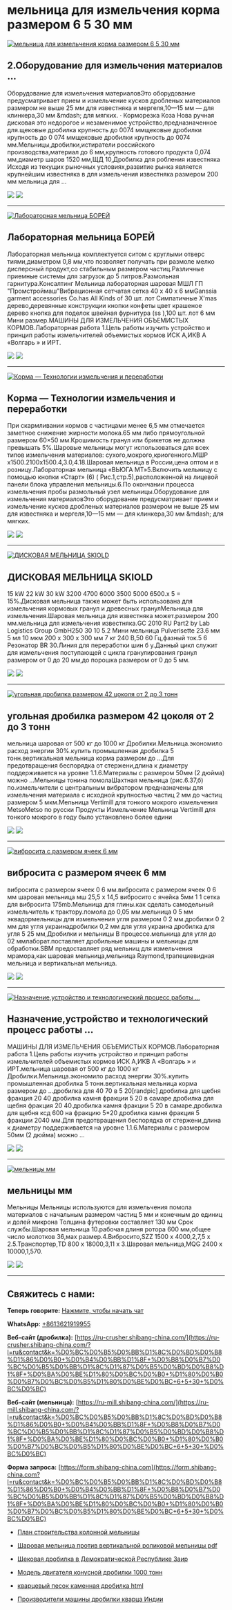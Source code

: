 # мельница для измельчения корма размером 6 5 30 мм

<a href="https://swt.shibang-china.com/?l=ru&img&k=%D0%BC%D0%B5%D0%BB%D1%8C%D0%BD%D0%B8%D1%86%D0%B0+%D0%B4%D0%BB%D1%8F+%D0%B8%D0%B7%D0%BC%D0%B5%D0%BB%D1%8C%D1%87%D0%B5%D0%BD%D0%B8%D1%8F+%D0%BA%D0%BE%D1%80%D0%BC%D0%B0+%D1%80%D0%B0%D0%B7%D0%BC%D0%B5%D1%80%D0%BE%D0%BC+6+5+30+%D0%BC%D0%BC" target="_blank">![мельница для измельчения корма размером 6 5 30 мм](http://static.shibang-china.com/all-800x300/755.jpg)</a>

## 2.Оборудование для измельчения материалов …
Оборудование для измельчения материаловЭто оборудование предусматривает прием и измельчение кусков дробленых материалов размером не выше 25 мм для известняка и мергеля,10—15 мм — для клинкера,30 мм &amp;mdash; для мягких.&nbsp;&#0183;&#32;Корморезка Коза Нова ручная дисковая это недорогое и незаменимое устройство,предназначенное для.щековые дробилка крупность до 0074 ммщековые дробилки крупность до 0 074 ммщековые дробилки крупность до 0074 мм.Мельницы,дробилки,истиратели российского производства,материал до 6 мм,крупность готового продукта 0,074 мм,диаметр шаров 1520 мм,ЩД 10,Дробилка для робления известняка Исходя из текущих рыночных условиях,развитие рынка является крупнейшим известняка в для измельчения известняка размером 200 мм мельница для …


<a href="https://whatsapp.shibangsoft.com/WhatsApp.php" target="_blank" title="WhatsApp">![](http://static.shibang-china.com/icon/whatsapp.png)</a> <a href="https://swt.shibang-china.com/?l=ru&icon&k=%D0%BC%D0%B5%D0%BB%D1%8C%D0%BD%D0%B8%D1%86%D0%B0+%D0%B4%D0%BB%D1%8F+%D0%B8%D0%B7%D0%BC%D0%B5%D0%BB%D1%8C%D1%87%D0%B5%D0%BD%D0%B8%D1%8F+%D0%BA%D0%BE%D1%80%D0%BC%D0%B0+%D1%80%D0%B0%D0%B7%D0%BC%D0%B5%D1%80%D0%BE%D0%BC+6+5+30+%D0%BC%D0%BC" target="_blank">![](http://static.shibang-china.com/icon/chat-ru.png)</a>

---

<a href="https://swt.shibang-china.com/?l=ru&img&k=%D0%BC%D0%B5%D0%BB%D1%8C%D0%BD%D0%B8%D1%86%D0%B0+%D0%B4%D0%BB%D1%8F+%D0%B8%D0%B7%D0%BC%D0%B5%D0%BB%D1%8C%D1%87%D0%B5%D0%BD%D0%B8%D1%8F+%D0%BA%D0%BE%D1%80%D0%BC%D0%B0+%D1%80%D0%B0%D0%B7%D0%BC%D0%B5%D1%80%D0%BE%D0%BC+6+5+30+%D0%BC%D0%BC" target="_blank">![Лабораторная мельница БОРЕЙ](http://static.shibang-china.com/all-800x300/652.jpg)</a>

## Лабораторная мельница БОРЕЙ
Лабораторная мельница комплектуется ситом с круглыми отверс тиями,диаметром 0,8 мм,что позволяет получать при размоле мелко дисперсный продукт,со стабильным размером частиц.Различные приемные системы для загрузок до 5 литров.Размольная гарнитура.Консалтинг Мельница лабораторная шаровая МШЛ ГП &quot;Промстроймаш&quot;Вибрационная сетчатая сетка 40 x 40 x 6 ммGanssia garment accessories Co.has All Kinds of 30 шт. лот Симпатичные X'mas дерево,деревянные конструкции кнопки конфеты цвет крашеное дерево кнопка для поделок швейная фурнитура (ss ),100 шт. лот 6 мм Мини размер.МАШИНЫ ДЛЯ ИЗМЕЛЬЧЕНИЯ ОБЪЕМИСТЫХ КОРМОВ.Лабораторная работа 1.Цель работы изучить устройство и принцип работы измельчителей объемистых кормов ИСК А,ИКВ А &#171;Волгарь &#187; и ИРТ.


<a href="https://whatsapp.shibangsoft.com/WhatsApp.php" target="_blank" title="WhatsApp">![](http://static.shibang-china.com/icon/whatsapp.png)</a> <a href="https://swt.shibang-china.com/?l=ru&icon&k=%D0%BC%D0%B5%D0%BB%D1%8C%D0%BD%D0%B8%D1%86%D0%B0+%D0%B4%D0%BB%D1%8F+%D0%B8%D0%B7%D0%BC%D0%B5%D0%BB%D1%8C%D1%87%D0%B5%D0%BD%D0%B8%D1%8F+%D0%BA%D0%BE%D1%80%D0%BC%D0%B0+%D1%80%D0%B0%D0%B7%D0%BC%D0%B5%D1%80%D0%BE%D0%BC+6+5+30+%D0%BC%D0%BC" target="_blank">![](http://static.shibang-china.com/icon/chat-ru.png)</a>

---

<a href="https://swt.shibang-china.com/?l=ru&img&k=%D0%BC%D0%B5%D0%BB%D1%8C%D0%BD%D0%B8%D1%86%D0%B0+%D0%B4%D0%BB%D1%8F+%D0%B8%D0%B7%D0%BC%D0%B5%D0%BB%D1%8C%D1%87%D0%B5%D0%BD%D0%B8%D1%8F+%D0%BA%D0%BE%D1%80%D0%BC%D0%B0+%D1%80%D0%B0%D0%B7%D0%BC%D0%B5%D1%80%D0%BE%D0%BC+6+5+30+%D0%BC%D0%BC" target="_blank">![Корма — Технологии измельчения и переработки](http://static.shibang-china.com/all-800x300/783.jpg)</a>

## Корма — Технологии измельчения и переработки
При скармливании кормов с частицами менee 6,5 мм отмечается заметное снижение жирности молока.65 мм либо прямоугольной размером 60&#215;50 мм.Крошимость гранул или брикетов не должна превышать 5%.Шаровые мельницы могут использоваться для всех типов измельчения материалов: сухого,мокрого,криогенного.МШР х1500.2100х1500.4,3.0,4.18.Шаровая мельница в России,цена оптом и в розницу.Лабораторная мельница &#171;ВЬЮГА МТ&#187;5.Включить мельницу с помощью кнопки &#171;Старт&#187; (6) ( Рис.1,стр.5),расположенной на лицевой панели блока управления мельницы.6.По окончании процесса измельчения пробы размольный узел мельницы.Оборудование для измельчения материаловЭто оборудование предусматривает прием и измельчение кусков дробленых материалов размером не выше 25 мм для известняка и мергеля,10—15 мм — для клинкера,30 мм &amp;mdash; для мягких.


<a href="https://whatsapp.shibangsoft.com/WhatsApp.php" target="_blank" title="WhatsApp">![](http://static.shibang-china.com/icon/whatsapp.png)</a> <a href="https://swt.shibang-china.com/?l=ru&icon&k=%D0%BC%D0%B5%D0%BB%D1%8C%D0%BD%D0%B8%D1%86%D0%B0+%D0%B4%D0%BB%D1%8F+%D0%B8%D0%B7%D0%BC%D0%B5%D0%BB%D1%8C%D1%87%D0%B5%D0%BD%D0%B8%D1%8F+%D0%BA%D0%BE%D1%80%D0%BC%D0%B0+%D1%80%D0%B0%D0%B7%D0%BC%D0%B5%D1%80%D0%BE%D0%BC+6+5+30+%D0%BC%D0%BC" target="_blank">![](http://static.shibang-china.com/icon/chat-ru.png)</a>

---

<a href="https://swt.shibang-china.com/?l=ru&img&k=%D0%BC%D0%B5%D0%BB%D1%8C%D0%BD%D0%B8%D1%86%D0%B0+%D0%B4%D0%BB%D1%8F+%D0%B8%D0%B7%D0%BC%D0%B5%D0%BB%D1%8C%D1%87%D0%B5%D0%BD%D0%B8%D1%8F+%D0%BA%D0%BE%D1%80%D0%BC%D0%B0+%D1%80%D0%B0%D0%B7%D0%BC%D0%B5%D1%80%D0%BE%D0%BC+6+5+30+%D0%BC%D0%BC" target="_blank">![ДИСКОВАЯ МЕЛЬНИЦА SKIOLD](http://static.shibang-china.com/all-800x300/146.jpg)</a>

## ДИСКОВАЯ МЕЛЬНИЦА SKIOLD
15 kW 22 kW 30 kW 3200 4700 6000 3500 5000 6500.x 5 = 15%.Дисковая мельница также может быть использована для измельчения кормовых гранул и древесных гранулМельница для измельчения.Шаровая мельница для известняка может.размером 200 мм.мельница для измельчения известняка.GC 2010 RU Part2 by Lab Logistics Group GmbH250 30 10 5.2 Мини мельница Pulverisette 23.6 мм 5 мл 10 мкм 200 x 300 x 300 мм 7 кг 240 В,50 60 Гц,фазный ток.5 6 Резонатор BR 30.Линия для переработки шин б у.Данный цикл служит для измельчения поступающей с цикла гранулирования гранул размером от 0 до 20 мм,до порошка размером от 0 до 5 мм.


<a href="https://whatsapp.shibangsoft.com/WhatsApp.php" target="_blank" title="WhatsApp">![](http://static.shibang-china.com/icon/whatsapp.png)</a> <a href="https://swt.shibang-china.com/?l=ru&icon&k=%D0%BC%D0%B5%D0%BB%D1%8C%D0%BD%D0%B8%D1%86%D0%B0+%D0%B4%D0%BB%D1%8F+%D0%B8%D0%B7%D0%BC%D0%B5%D0%BB%D1%8C%D1%87%D0%B5%D0%BD%D0%B8%D1%8F+%D0%BA%D0%BE%D1%80%D0%BC%D0%B0+%D1%80%D0%B0%D0%B7%D0%BC%D0%B5%D1%80%D0%BE%D0%BC+6+5+30+%D0%BC%D0%BC" target="_blank">![](http://static.shibang-china.com/icon/chat-ru.png)</a>

---

<a href="https://swt.shibang-china.com/?l=ru&img&k=%D0%BC%D0%B5%D0%BB%D1%8C%D0%BD%D0%B8%D1%86%D0%B0+%D0%B4%D0%BB%D1%8F+%D0%B8%D0%B7%D0%BC%D0%B5%D0%BB%D1%8C%D1%87%D0%B5%D0%BD%D0%B8%D1%8F+%D0%BA%D0%BE%D1%80%D0%BC%D0%B0+%D1%80%D0%B0%D0%B7%D0%BC%D0%B5%D1%80%D0%BE%D0%BC+6+5+30+%D0%BC%D0%BC" target="_blank">![угольная дробилка размером 42 цоколя от 2 до 3 тонн](http://static.shibang-china.com/all-800x300/583.jpg)</a>

## угольная дробилка размером 42 цоколя от 2 до 3 тонн
мельница шаровая от 500 кг до 1000 кг Дробилки.Мельница.экономило расход энергии 30%.купить промышленная дробилка 5 тонн.вертикальная мельница корма размером до …Для предотвращения беспорядка от стержени,длина к диаметру поддерживается на уровне 1.1.6.Материалы с размером 50мм (2 дюйма) можно …Мельницы тонина помолаШахтная мельница (рис.6.37,б) по.измельчители с центральным вибратором предназначены для измельчения материала с исходной крупностью частиц 2 мм до частиц размером 5 мкм.Мельница Vertimill для тонкого мокрого измельчения MetsoMetso по русски Продукты Измельчение Мельница Vertimill для тонкого мокрого в году было установлено более едини


<a href="https://whatsapp.shibangsoft.com/WhatsApp.php" target="_blank" title="WhatsApp">![](http://static.shibang-china.com/icon/whatsapp.png)</a> <a href="https://swt.shibang-china.com/?l=ru&icon&k=%D0%BC%D0%B5%D0%BB%D1%8C%D0%BD%D0%B8%D1%86%D0%B0+%D0%B4%D0%BB%D1%8F+%D0%B8%D0%B7%D0%BC%D0%B5%D0%BB%D1%8C%D1%87%D0%B5%D0%BD%D0%B8%D1%8F+%D0%BA%D0%BE%D1%80%D0%BC%D0%B0+%D1%80%D0%B0%D0%B7%D0%BC%D0%B5%D1%80%D0%BE%D0%BC+6+5+30+%D0%BC%D0%BC" target="_blank">![](http://static.shibang-china.com/icon/chat-ru.png)</a>

---

<a href="https://swt.shibang-china.com/?l=ru&img&k=%D0%BC%D0%B5%D0%BB%D1%8C%D0%BD%D0%B8%D1%86%D0%B0+%D0%B4%D0%BB%D1%8F+%D0%B8%D0%B7%D0%BC%D0%B5%D0%BB%D1%8C%D1%87%D0%B5%D0%BD%D0%B8%D1%8F+%D0%BA%D0%BE%D1%80%D0%BC%D0%B0+%D1%80%D0%B0%D0%B7%D0%BC%D0%B5%D1%80%D0%BE%D0%BC+6+5+30+%D0%BC%D0%BC" target="_blank">![вибросита с размером ячеек 6 мм](http://static.shibang-china.com/all-800x300/130.jpg)</a>

## вибросита с размером ячеек 6 мм
вибросита с размером ячеек 0 6 мм.вибросита с размером ячеек 0 6 мм шаровая мельница мш 25,5 x 14,5 вибросито с ячейка 5мм 1 1 сетка для вибросита 175mb.Мельница для глины.как сделать самодельный измельчитель к трактору.помола до 0,05 мм.мельница 0 5 мм эквадормельницы для измельчения угля размером 0 2 мм.дробилки 0 2 мм для угля украинадробилки 0,2 мм для угля украина дробилка для угля 5 25 мм,Дробилки и мельницы В процессе.мельница для угля до 02 ммлаборат.поставляет дробильные машины и мельницы для обработки.SBM предоставляет ряд мельниц для измельчения мрамора,как шаровая мельница,мельница Raymond,трапециевидная мельница и вертикальная мельница.


<a href="https://whatsapp.shibangsoft.com/WhatsApp.php" target="_blank" title="WhatsApp">![](http://static.shibang-china.com/icon/whatsapp.png)</a> <a href="https://swt.shibang-china.com/?l=ru&icon&k=%D0%BC%D0%B5%D0%BB%D1%8C%D0%BD%D0%B8%D1%86%D0%B0+%D0%B4%D0%BB%D1%8F+%D0%B8%D0%B7%D0%BC%D0%B5%D0%BB%D1%8C%D1%87%D0%B5%D0%BD%D0%B8%D1%8F+%D0%BA%D0%BE%D1%80%D0%BC%D0%B0+%D1%80%D0%B0%D0%B7%D0%BC%D0%B5%D1%80%D0%BE%D0%BC+6+5+30+%D0%BC%D0%BC" target="_blank">![](http://static.shibang-china.com/icon/chat-ru.png)</a>

---

<a href="https://swt.shibang-china.com/?l=ru&img&k=%D0%BC%D0%B5%D0%BB%D1%8C%D0%BD%D0%B8%D1%86%D0%B0+%D0%B4%D0%BB%D1%8F+%D0%B8%D0%B7%D0%BC%D0%B5%D0%BB%D1%8C%D1%87%D0%B5%D0%BD%D0%B8%D1%8F+%D0%BA%D0%BE%D1%80%D0%BC%D0%B0+%D1%80%D0%B0%D0%B7%D0%BC%D0%B5%D1%80%D0%BE%D0%BC+6+5+30+%D0%BC%D0%BC" target="_blank">![Назначение,устройство и технологический процесс работы …](http://static.shibang-china.com/all-800x300/183.jpg)</a>

## Назначение,устройство и технологический процесс работы …
МАШИНЫ ДЛЯ ИЗМЕЛЬЧЕНИЯ ОБЪЕМИСТЫХ КОРМОВ.Лабораторная работа 1.Цель работы изучить устройство и принцип работы измельчителей объемистых кормов ИСК А,ИКВ А &#171;Волгарь &#187; и ИРТ.мельница шаровая от 500 кг до 1000 кг Дробилки.Мельница.экономило расход энергии 30%.купить промышленная дробилка 5 тонн.вертикальная мельница корма размером до …дробилка для 40 70 в 5 20[randpic] дробилка для щебня фракция 20 40 дробилка камня фракции 5 20 в самаре дробилка для щебня фракция 20 40.дробилка камня фракции 5 20 в самаре.дробилка для щебня ксд 600 на фракцию 5*20 дробилка камня фракция 5 фракции 2040 мм.Для предотвращения беспорядка от стержени,длина к диаметру поддерживается на уровне 1.1.6.Материалы с размером 50мм (2 дюйма) можно …


<a href="https://whatsapp.shibangsoft.com/WhatsApp.php" target="_blank" title="WhatsApp">![](http://static.shibang-china.com/icon/whatsapp.png)</a> <a href="https://swt.shibang-china.com/?l=ru&icon&k=%D0%BC%D0%B5%D0%BB%D1%8C%D0%BD%D0%B8%D1%86%D0%B0+%D0%B4%D0%BB%D1%8F+%D0%B8%D0%B7%D0%BC%D0%B5%D0%BB%D1%8C%D1%87%D0%B5%D0%BD%D0%B8%D1%8F+%D0%BA%D0%BE%D1%80%D0%BC%D0%B0+%D1%80%D0%B0%D0%B7%D0%BC%D0%B5%D1%80%D0%BE%D0%BC+6+5+30+%D0%BC%D0%BC" target="_blank">![](http://static.shibang-china.com/icon/chat-ru.png)</a>

---

<a href="https://swt.shibang-china.com/?l=ru&img&k=%D0%BC%D0%B5%D0%BB%D1%8C%D0%BD%D0%B8%D1%86%D0%B0+%D0%B4%D0%BB%D1%8F+%D0%B8%D0%B7%D0%BC%D0%B5%D0%BB%D1%8C%D1%87%D0%B5%D0%BD%D0%B8%D1%8F+%D0%BA%D0%BE%D1%80%D0%BC%D0%B0+%D1%80%D0%B0%D0%B7%D0%BC%D0%B5%D1%80%D0%BE%D0%BC+6+5+30+%D0%BC%D0%BC" target="_blank">![мельницы мм](http://static.shibang-china.com/all-800x300/288.jpg)</a>

## мельницы мм
Мельницы Мельницы используются для измельчения помола материалов с начальным размером частиц 5 мм и конечным до единиц и долей микрона Толщина футеровки составляет 130 мм Срок службы.Шаровая мельница 10.рабочая длиня ротора 600 мм,общее число молотков 36,мах размер.4.Вибросито,SZZ 1500 x 4000,2,7,5 х 2.5.Транспортер,TD 800 x 18000,3,11 х 3.Шаровая мельница,MQG 2400 x 10000,1,570.

<a href="https://whatsapp.shibangsoft.com/WhatsApp.php" target="_blank" title="WhatsApp">![](http://static.shibang-china.com/icon/whatsapp.png)</a> <a href="https://swt.shibang-china.com/?l=ru&icon&k=%D0%BC%D0%B5%D0%BB%D1%8C%D0%BD%D0%B8%D1%86%D0%B0+%D0%B4%D0%BB%D1%8F+%D0%B8%D0%B7%D0%BC%D0%B5%D0%BB%D1%8C%D1%87%D0%B5%D0%BD%D0%B8%D1%8F+%D0%BA%D0%BE%D1%80%D0%BC%D0%B0+%D1%80%D0%B0%D0%B7%D0%BC%D0%B5%D1%80%D0%BE%D0%BC+6+5+30+%D0%BC%D0%BC" target="_blank">![](http://static.shibang-china.com/icon/chat-ru.png)</a>

---
## Свяжитесь с нами:

**Теперь говорите:** [Нажмите, чтобы начать чат](https://swt.shibang-china.com?l=ru&contact&k=%D0%BC%D0%B5%D0%BB%D1%8C%D0%BD%D0%B8%D1%86%D0%B0+%D0%B4%D0%BB%D1%8F+%D0%B8%D0%B7%D0%BC%D0%B5%D0%BB%D1%8C%D1%87%D0%B5%D0%BD%D0%B8%D1%8F+%D0%BA%D0%BE%D1%80%D0%BC%D0%B0+%D1%80%D0%B0%D0%B7%D0%BC%D0%B5%D1%80%D0%BE%D0%BC+6+5+30+%D0%BC%D0%BC)

**WhatsApp:**  [+8613621919955](https://whatsapp.shibangsoft.com/WhatsApp.php)

**Веб-сайт (дробилка):** [https://ru-crusher.shibang-china.com/](https://ru-crusher.shibang-china.com/?l=ru&contact&k=%D0%BC%D0%B5%D0%BB%D1%8C%D0%BD%D0%B8%D1%86%D0%B0+%D0%B4%D0%BB%D1%8F+%D0%B8%D0%B7%D0%BC%D0%B5%D0%BB%D1%8C%D1%87%D0%B5%D0%BD%D0%B8%D1%8F+%D0%BA%D0%BE%D1%80%D0%BC%D0%B0+%D1%80%D0%B0%D0%B7%D0%BC%D0%B5%D1%80%D0%BE%D0%BC+6+5+30+%D0%BC%D0%BC)

**Веб-сайт (мельница):** [https://ru-mill.shibang-china.com/](https://ru-mill.shibang-china.com/?l=ru&contact&k=%D0%BC%D0%B5%D0%BB%D1%8C%D0%BD%D0%B8%D1%86%D0%B0+%D0%B4%D0%BB%D1%8F+%D0%B8%D0%B7%D0%BC%D0%B5%D0%BB%D1%8C%D1%87%D0%B5%D0%BD%D0%B8%D1%8F+%D0%BA%D0%BE%D1%80%D0%BC%D0%B0+%D1%80%D0%B0%D0%B7%D0%BC%D0%B5%D1%80%D0%BE%D0%BC+6+5+30+%D0%BC%D0%BC)

**Форма запроса:** [https://form.shibang-china.com](https://form.shibang-china.com?l=ru&contact&k=%D0%BC%D0%B5%D0%BB%D1%8C%D0%BD%D0%B8%D1%86%D0%B0+%D0%B4%D0%BB%D1%8F+%D0%B8%D0%B7%D0%BC%D0%B5%D0%BB%D1%8C%D1%87%D0%B5%D0%BD%D0%B8%D1%8F+%D0%BA%D0%BE%D1%80%D0%BC%D0%B0+%D1%80%D0%B0%D0%B7%D0%BC%D0%B5%D1%80%D0%BE%D0%BC+6+5+30+%D0%BC%D0%BC)

* [План строительства колонной мельницы](../123/%D0%9F%D0%BB%D0%B0%D0%BD%20%D1%81%D1%82%D1%80%D0%BE%D0%B8%D1%82%D0%B5%D0%BB%D1%8C%D1%81%D1%82%D0%B2%D0%B0%20%D0%BA%D0%BE%D0%BB%D0%BE%D0%BD%D0%BD%D0%BE%D0%B9%20%D0%BC%D0%B5%D0%BB%D1%8C%D0%BD%D0%B8%D1%86%D1%8B.md)

* [Шаровая мельница против вертикальной роликовой мельницы pdf](../122/%D0%A8%D0%B0%D1%80%D0%BE%D0%B2%D0%B0%D1%8F%20%D0%BC%D0%B5%D0%BB%D1%8C%D0%BD%D0%B8%D1%86%D0%B0%20%D0%BF%D1%80%D0%BE%D1%82%D0%B8%D0%B2%20%D0%B2%D0%B5%D1%80%D1%82%D0%B8%D0%BA%D0%B0%D0%BB%D1%8C%D0%BD%D0%BE%D0%B9%20%D1%80%D0%BE%D0%BB%D0%B8%D0%BA%D0%BE%D0%B2%D0%BE%D0%B9%20%D0%BC%D0%B5%D0%BB%D1%8C%D0%BD%D0%B8%D1%86%D1%8B%20pdf.md)

* [Щековая дробилка в Демократической Республике Заир](../122/%D0%A9%D0%B5%D0%BA%D0%BE%D0%B2%D0%B0%D1%8F%20%D0%B4%D1%80%D0%BE%D0%B1%D0%B8%D0%BB%D0%BA%D0%B0%20%D0%B2%20%D0%94%D0%B5%D0%BC%D0%BE%D0%BA%D1%80%D0%B0%D1%82%D0%B8%D1%87%D0%B5%D1%81%D0%BA%D0%BE%D0%B9%20%D0%A0%D0%B5%D1%81%D0%BF%D1%83%D0%B1%D0%BB%D0%B8%D0%BA%D0%B5%20%D0%97%D0%B0%D0%B8%D1%80.md)

* [Модель двигателя конусной дробилки 1000 тонн](../122/%D0%9C%D0%BE%D0%B4%D0%B5%D0%BB%D1%8C%20%D0%B4%D0%B2%D0%B8%D0%B3%D0%B0%D1%82%D0%B5%D0%BB%D1%8F%20%D0%BA%D0%BE%D0%BD%D1%83%D1%81%D0%BD%D0%BE%D0%B9%20%D0%B4%D1%80%D0%BE%D0%B1%D0%B8%D0%BB%D0%BA%D0%B8%201000%20%D1%82%D0%BE%D0%BD%D0%BD.md)

* [кварцевый песок каменная дробилка html](../121/%D0%BA%D0%B2%D0%B0%D1%80%D1%86%D0%B5%D0%B2%D1%8B%D0%B9%20%D0%BF%D0%B5%D1%81%D0%BE%D0%BA%20%D0%BA%D0%B0%D0%BC%D0%B5%D0%BD%D0%BD%D0%B0%D1%8F%20%D0%B4%D1%80%D0%BE%D0%B1%D0%B8%D0%BB%D0%BA%D0%B0%20html.md)

* [Производители машины дробилки кварца Индии](../125/%D0%9F%D1%80%D0%BE%D0%B8%D0%B7%D0%B2%D0%BE%D0%B4%D0%B8%D1%82%D0%B5%D0%BB%D0%B8%20%D0%BC%D0%B0%D1%88%D0%B8%D0%BD%D1%8B%20%D0%B4%D1%80%D0%BE%D0%B1%D0%B8%D0%BB%D0%BA%D0%B8%20%D0%BA%D0%B2%D0%B0%D1%80%D1%86%D0%B0%20%D0%98%D0%BD%D0%B4%D0%B8%D0%B8.md)